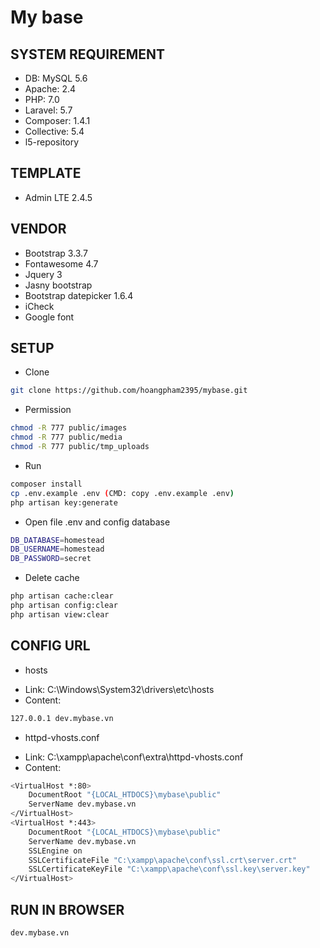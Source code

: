 # My base

## SYSTEM REQUIREMENT

* DB: MySQL 5.6 
* Apache: 2.4 
* PHP: 7.0
* Laravel: 5.7 
* Composer: 1.4.1
* Collective: 5.4 
* l5-repository

## TEMPLATE

* Admin LTE 2.4.5

## VENDOR

* Bootstrap 3.3.7 
* Fontawesome 4.7
* Jquery 3
* Jasny bootstrap
* Bootstrap datepicker 1.6.4
* iCheck
* Google font

## SETUP

* Clone
```bash
git clone https://github.com/hoangpham2395/mybase.git
```

* Permission
```bash
chmod -R 777 public/images
chmod -R 777 public/media
chmod -R 777 public/tmp_uploads
```

* Run
```bash
composer install
cp .env.example .env (CMD: copy .env.example .env)
php artisan key:generate
```

* Open file .env and config database
```bash
DB_DATABASE=homestead
DB_USERNAME=homestead
DB_PASSWORD=secret
```

* Delete cache
```bash
php artisan cache:clear
php artisan config:clear
php artisan view:clear
```

## CONFIG URL

* hosts

- Link: C:\Windows\System32\drivers\etc\hosts
- Content: 
```bash 
127.0.0.1 dev.mybase.vn
```

* httpd-vhosts.conf

- Link: C:\xampp\apache\conf\extra\httpd-vhosts.conf
- Content:
```bash 
<VirtualHost *:80>
    DocumentRoot "{LOCAL_HTDOCS}\mybase\public"
    ServerName dev.mybase.vn
</VirtualHost>
<VirtualHost *:443>
    DocumentRoot "{LOCAL_HTDOCS}\mybase\public"
    ServerName dev.mybase.vn
    SSLEngine on
    SSLCertificateFile "C:\xampp\apache\conf\ssl.crt\server.crt"
    SSLCertificateKeyFile "C:\xampp\apache\conf\ssl.key\server.key"
</VirtualHost>
```

## RUN IN BROWSER

```bash 
dev.mybase.vn
```